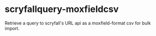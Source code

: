 # scryfallquery-moxfieldcsv
Retrieve a query to scryfall's URL api as a moxfield-format csv for bulk import.
